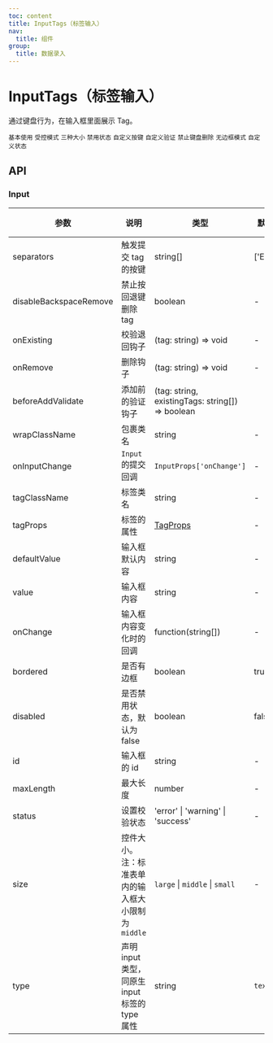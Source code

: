 ```yaml
---
toc: content
title: InputTags（标签输入）
nav:
  title: 组件
group:
  title: 数据录入
---
```


# InputTags（标签输入）

通过键盘行为，在输入框里面展示 Tag。

<code src="./basic.tsx">基本使用</code>
<code src="./controlled.tsx" description="通过`value`和`onChange`改变值。">受控模式</code>
<code src="./size.tsx" description="我们为 `InputTags` 输入框定义了三种尺寸（大、默认、小），高度分别为 `40px`、`32px` 和 `24px`。">三种大小</code>
<code src="./disabled.tsx" description="设置为不可用。">禁用状态</code>
<code src="./separators.tsx" description="通过`separators`修改触发按键提交。默认`Enter`">自定义按键</code>
<code src="./validate.tsx" description="通过`beforeAddValidate`自定义校验。">自定义验证</code>
<code src="./disabled-space-remove.tsx" description="`disableBackspaceRemove`禁止键盘删除的行为。">禁止键盘删除</code>
<code src="./borderless.tsx" description="没有边框。">无边框模式</code>
<code src="./status.tsx" description="使用 `status` 为 Input 添加状态，可选 `error` \| `warning` \| `success`。">自定义状态</code>

## API

### Input

| 参数                   | 说明                                                | 类型                                             | 默认值    | 版本 |
| ---------------------- | --------------------------------------------------- | ------------------------------------------------ | --------- | ---- |
| separators             | 触发提交 tag 的按键                                 | string[]                                         | ['Enter'] |      |
| disableBackspaceRemove | 禁止按回退键删除 tag                                | boolean                                          | -         |      |
| onExisting             | 校验退回钩子                                        | (tag: string) => void                            | -         |      |
| onRemove               | 删除钩子                                            | (tag: string) => void                            | -         |      |
| beforeAddValidate      | 添加前的验证钩子                                    | (tag: string, existingTags: string[]) => boolean |           |      |
| wrapClassName          | 包裹类名                                            | string                                           | -         |      |
| onInputChange          | `Input`的提交回调                                   | `InputProps['onChange']`                         | -         |      |
| tagClassName           | 标签类名                                            | string                                           | -         |      |
| tagProps               | 标签的属性                                          | [TagProps](/components/tag#api)                  | -         |      |
| defaultValue           | 输入框默认内容                                      | string                                           | -         |      |
| value                  | 输入框内容                                          | string                                           | -         |      |
| onChange               | 输入框内容变化时的回调                              | function(string[])                               | -         |      |
| bordered               | 是否有边框                                          | boolean                                          | true      |      |
| disabled               | 是否禁用状态，默认为 false                          | boolean                                          | false     |      |
| id                     | 输入框的 id                                         | string                                           | -         |      |
| maxLength              | 最大长度                                            | number                                           | -         |      |
| status                 | 设置校验状态                                        | 'error' \| 'warning' \| 'success'                | -         |      |
| size                   | 控件大小。注：标准表单内的输入框大小限制为 `middle` | `large` \| `middle` \| `small`                   | -         |      |
| type                   | 声明 input 类型，同原生 input 标签的 type 属性      | string                                           | `text`    |      |
